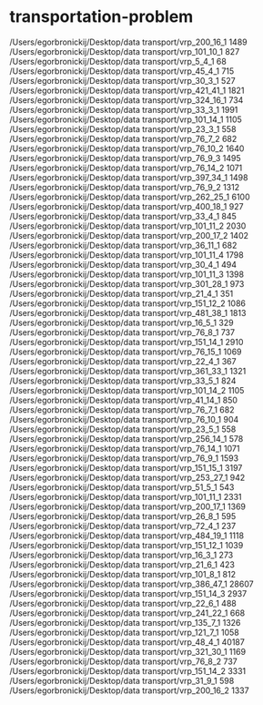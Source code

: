 # transportation-problem
/Users/egorbronickij/Desktop/data transport/vrp_200_16_1
1489
  /Users/egorbronickij/Desktop/data transport/vrp_101_10_1
827
  /Users/egorbronickij/Desktop/data transport/vrp_5_4_1
68
  /Users/egorbronickij/Desktop/data transport/vrp_45_4_1
715
  /Users/egorbronickij/Desktop/data transport/vrp_30_3_1
527
  /Users/egorbronickij/Desktop/data transport/vrp_421_41_1
1821
  /Users/egorbronickij/Desktop/data transport/vrp_324_16_1
734
  /Users/egorbronickij/Desktop/data transport/vrp_33_3_1
1991
  /Users/egorbronickij/Desktop/data transport/vrp_101_14_1
1105
  /Users/egorbronickij/Desktop/data transport/vrp_23_3_1
558
  /Users/egorbronickij/Desktop/data transport/vrp_76_7_2
682
  /Users/egorbronickij/Desktop/data transport/vrp_76_10_2
1640
  /Users/egorbronickij/Desktop/data transport/vrp_76_9_3
1495
  /Users/egorbronickij/Desktop/data transport/vrp_76_14_2
1071
  /Users/egorbronickij/Desktop/data transport/vrp_397_34_1
1498
  /Users/egorbronickij/Desktop/data transport/vrp_76_9_2
1312
  /Users/egorbronickij/Desktop/data transport/vrp_262_25_1
6100
  /Users/egorbronickij/Desktop/data transport/vrp_400_18_1
927
  /Users/egorbronickij/Desktop/data transport/vrp_33_4_1
845
  /Users/egorbronickij/Desktop/data transport/vrp_101_11_2
2030
  /Users/egorbronickij/Desktop/data transport/vrp_200_17_2
1402
  /Users/egorbronickij/Desktop/data transport/vrp_36_11_1
682
  /Users/egorbronickij/Desktop/data transport/vrp_101_11_4
1798
  /Users/egorbronickij/Desktop/data transport/vrp_30_4_1
494
  /Users/egorbronickij/Desktop/data transport/vrp_101_11_3
1398
  /Users/egorbronickij/Desktop/data transport/vrp_301_28_1
973
  /Users/egorbronickij/Desktop/data transport/vrp_21_4_1
351
  /Users/egorbronickij/Desktop/data transport/vrp_151_12_2
1086
  /Users/egorbronickij/Desktop/data transport/vrp_481_38_1
1813
  /Users/egorbronickij/Desktop/data transport/vrp_16_5_1
329
  /Users/egorbronickij/Desktop/data transport/vrp_76_8_1
737
  /Users/egorbronickij/Desktop/data transport/vrp_151_14_1
2910
  /Users/egorbronickij/Desktop/data transport/vrp_76_15_1
1069
  /Users/egorbronickij/Desktop/data transport/vrp_22_4_1
367
  /Users/egorbronickij/Desktop/data transport/vrp_361_33_1
1321
  /Users/egorbronickij/Desktop/data transport/vrp_33_5_1
824
  /Users/egorbronickij/Desktop/data transport/vrp_101_14_2
1105
  /Users/egorbronickij/Desktop/data transport/vrp_41_14_1
850
  /Users/egorbronickij/Desktop/data transport/vrp_76_7_1
682
  /Users/egorbronickij/Desktop/data transport/vrp_76_10_1
904
  /Users/egorbronickij/Desktop/data transport/vrp_23_5_1
558
  /Users/egorbronickij/Desktop/data transport/vrp_256_14_1
578
  /Users/egorbronickij/Desktop/data transport/vrp_76_14_1
1071
  /Users/egorbronickij/Desktop/data transport/vrp_76_9_1
1593
 /Users/egorbronickij/Desktop/data transport/vrp_151_15_1
3197
 /Users/egorbronickij/Desktop/data transport/vrp_253_27_1
942
 /Users/egorbronickij/Desktop/data transport/vrp_51_5_1
543
 /Users/egorbronickij/Desktop/data transport/vrp_101_11_1
2331
 /Users/egorbronickij/Desktop/data transport/vrp_200_17_1
1369
 /Users/egorbronickij/Desktop/data transport/vrp_26_8_1
595
 /Users/egorbronickij/Desktop/data transport/vrp_72_4_1
237
 /Users/egorbronickij/Desktop/data transport/vrp_484_19_1
1118
 /Users/egorbronickij/Desktop/data transport/vrp_151_12_1
1039
 /Users/egorbronickij/Desktop/data transport/vrp_16_3_1
273
 /Users/egorbronickij/Desktop/data transport/vrp_21_6_1
423
 /Users/egorbronickij/Desktop/data transport/vrp_101_8_1
812
 /Users/egorbronickij/Desktop/data transport/vrp_386_47_1
28607
 /Users/egorbronickij/Desktop/data transport/vrp_151_14_3
2937
 /Users/egorbronickij/Desktop/data transport/vrp_22_6_1
488
 /Users/egorbronickij/Desktop/data transport/vrp_241_22_1
668
 /Users/egorbronickij/Desktop/data transport/vrp_135_7_1
1326
 /Users/egorbronickij/Desktop/data transport/vrp_121_7_1
1058
 /Users/egorbronickij/Desktop/data transport/vrp_48_4_1
40187
 /Users/egorbronickij/Desktop/data transport/vrp_321_30_1
1169
 /Users/egorbronickij/Desktop/data transport/vrp_76_8_2
737
 /Users/egorbronickij/Desktop/data transport/vrp_151_14_2
3331
 /Users/egorbronickij/Desktop/data transport/vrp_31_9_1
598
 /Users/egorbronickij/Desktop/data transport/vrp_200_16_2
1337
